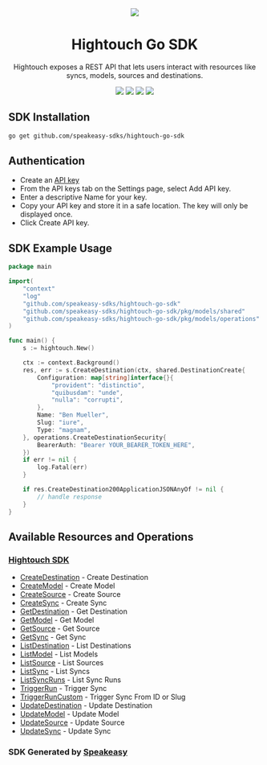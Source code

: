 <div align="center">
    <picture>
        <source srcset="https://user-images.githubusercontent.com/6267663/221538824-87af0e1b-0508-4af5-b3b9-e4b192d8337f.svg" media="(prefers-color-scheme: dark)">
        <img src="https://user-images.githubusercontent.com/6267663/221538828-de1343f2-b249-4ba2-85e3-a2e43cc5f265.svg">
    </picture>
    <h1>Hightouch Go SDK</h1>
   <p>Hightouch exposes a REST API that lets users interact with resources like syncs, models, sources and destinations.</p>
   <a href="https://hightouch.com/docs/api-reference"><img src="https://img.shields.io/static/v1?label=Docs&message=API Ref&color=000000&style=for-the-badge" /></a>
   <a href="https://github.com/speakeasy-sdks/hightouch-go-sdk/actions"><img src="https://img.shields.io/github/actions/workflow/status/speakeasy-sdks/hightouch-go-sdk/speakeasy_sdk_generation.yml?style=for-the-badge" /></a>
  <a href="https://opensource.org/licenses/MIT"><img src="https://img.shields.io/badge/License-MIT-blue.svg?style=for-the-badge" /></a>
  <a href="https://github.com/speakeasy-sdks/hightouch-go-sdk/releases"><img src="https://img.shields.io/github/v/release/speakeasy-sdks/hightouch-go-sdk?sort=semver&style=for-the-badge" /></a>
</div>

<!-- Start SDK Installation -->
## SDK Installation

```bash
go get github.com/speakeasy-sdks/hightouch-go-sdk
```
<!-- End SDK Installation -->

## Authentication

- Create an [API key](https://app.hightouch.com/settings/api-keys)
- From the API keys tab on the Settings page, select Add API key.
- Enter a descriptive Name for your key.
- Copy your API key and store it in a safe location. The key will only be displayed once.
- Click Create API key.

## SDK Example Usage
<!-- Start SDK Example Usage -->
```go
package main

import(
	"context"
	"log"
	"github.com/speakeasy-sdks/hightouch-go-sdk"
	"github.com/speakeasy-sdks/hightouch-go-sdk/pkg/models/shared"
	"github.com/speakeasy-sdks/hightouch-go-sdk/pkg/models/operations"
)

func main() {
    s := hightouch.New()

    ctx := context.Background()
    res, err := s.CreateDestination(ctx, shared.DestinationCreate{
        Configuration: map[string]interface{}{
            "provident": "distinctio",
            "quibusdam": "unde",
            "nulla": "corrupti",
        },
        Name: "Ben Mueller",
        Slug: "iure",
        Type: "magnam",
    }, operations.CreateDestinationSecurity{
        BearerAuth: "Bearer YOUR_BEARER_TOKEN_HERE",
    })
    if err != nil {
        log.Fatal(err)
    }

    if res.CreateDestination200ApplicationJSONAnyOf != nil {
        // handle response
    }
}
```
<!-- End SDK Example Usage -->

<!-- Start SDK Available Operations -->
## Available Resources and Operations

### [Hightouch SDK](docs/hightouch/README.md)

* [CreateDestination](docs/hightouch/README.md#createdestination) - Create Destination
* [CreateModel](docs/hightouch/README.md#createmodel) - Create Model
* [CreateSource](docs/hightouch/README.md#createsource) - Create Source
* [CreateSync](docs/hightouch/README.md#createsync) - Create Sync
* [GetDestination](docs/hightouch/README.md#getdestination) - Get Destination
* [GetModel](docs/hightouch/README.md#getmodel) - Get Model
* [GetSource](docs/hightouch/README.md#getsource) - Get Source
* [GetSync](docs/hightouch/README.md#getsync) - Get Sync
* [ListDestination](docs/hightouch/README.md#listdestination) - List Destinations
* [ListModel](docs/hightouch/README.md#listmodel) - List Models
* [ListSource](docs/hightouch/README.md#listsource) - List Sources
* [ListSync](docs/hightouch/README.md#listsync) - List Syncs
* [ListSyncRuns](docs/hightouch/README.md#listsyncruns) - List Sync Runs
* [TriggerRun](docs/hightouch/README.md#triggerrun) - Trigger Sync
* [TriggerRunCustom](docs/hightouch/README.md#triggerruncustom) - Trigger Sync From ID or Slug
* [UpdateDestination](docs/hightouch/README.md#updatedestination) - Update Destination
* [UpdateModel](docs/hightouch/README.md#updatemodel) - Update Model
* [UpdateSource](docs/hightouch/README.md#updatesource) - Update Source
* [UpdateSync](docs/hightouch/README.md#updatesync) - Update Sync
<!-- End SDK Available Operations -->

### SDK Generated by [Speakeasy](https://docs.speakeasyapi.dev/docs/using-speakeasy/client-sdks)
